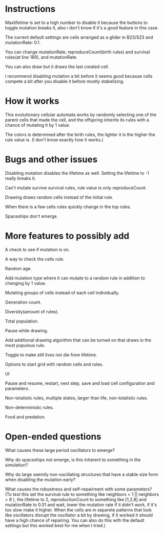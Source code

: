 # **Instructions**

Maxlifetime is set to a high number to disable it because the buttons to toggle mutation breaks it, also i don't know if it's a good feature in this case.

The current default settings are cells arranged as a glider in B23/S23 and mutationRate: 0.1.

You can change mutationRate, reproduceCount(birth rules) and survival rules(at line 189), and mutationRate.

You can also draw but it draws the last created cell.

I recommend disabling mutation a bit before it seems good because cells compete a bit after you disable it before mostly stabelizing.


# **How it works**

This evolutionary cellular automata works by randomly selecting one of the parent cells that made the cell, and the offspring inherits its rules with a chance of mutating it by 1 value.

The colors is determined after the birth rules, the lighter it is the higher the rule value is. (I don't know exactly how it works.)


# **Bugs and other issues** 

Disabling mutation disables the lifetime as well. Setting the lifetime to -1 really breaks it.

Can't mutate survive survival rules, rule value is only reproduceCount.

Drawing draws random cells instead of the initial rule.

When there is a few cells rules quickly change in the top rules.

Spaceships don't emerge.



# **More features to possibly add**

A check to see if mutation is on.

A way to check the cells rule.

Random age.

Add mutation type where it can mutate to a random rule in addition to changing by 1 value.

Mutating groups of cells instead of each cell individually.

Generation count.

Diversity(amount of rules).

Total population.

Pause while drawing.

Add additional drawing algorithm that can be turned on that draws in the most populous rule.

Toggle to make still lives not die from lifetime.

Options to start grid with random cells and rules.

UI

Pause and resume, restart, next step, save and load cell configuration and parameters.

Non-totalistic rules, multiple states, larger than life, non-totalistic rules.

Non-deterministic rules.

Food and predation.


# **Open-ended questions**

What causes these large period oscillators to emerge?

Why do spaceships not emerge, is this inherent to something in the simulation?

Why do large seemily non-oscillating structures that have a stable size form when disabling the mutation early?

What causes the robustness and self-repairment with some parameters? (To test this set the survival rule to something like neighbors < 1 || neighbors > 8 ), the lifetime to 2, reproductionCount to something like [1,2,8] and mutationRate to 0.01 and wait, lower the mutation rate if it didn't work, if it's too slow make it higher. When the cells are in separete patterns that look like oscillators disrupt the oscillator a bit by drawing, if it worked it should have a high chance of repairing. You can also do this with the default settings but this worked best for me when I tried.)
